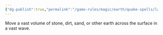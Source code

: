 ```yaml
---
{"dg-publish":true,"permalink":"/game-rules/magic/earth/quake-spells/landslide/"}
---
```


Move a vast volume of stone, dirt, sand, or other earth across the surface in a vast wave.